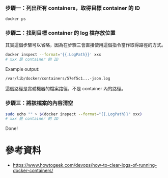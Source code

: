 ### 步驟一：列出所有 containers，取得目標 container 的 ID

```bash
docker ps
```

### 步驟二：找到目標 container 的 log 檔存放位置

其實這個步驟可以省略，因為在步驟三會直接使用這個指令當作取得路徑的方式。

```bash
docker inspect --format='{{.LogPath}}' xxx
# xxx 是 container 的 ID
```

Example output:

```plaintext
/var/lib/docker/containers/57ef5c1...-json.log
```

這個路徑是實體機器的檔案路徑，不是 container 內的路徑。

### 步驟三：將該檔案的內容清空

```bash
sudo echo "" > $(docker inspect --format="{{.LogPath}}" xxx)
# xxx 是 container 的 ID
```

Done!

# 參考資料

- <https://www.howtogeek.com/devops/how-to-clear-logs-of-running-docker-containers/>
